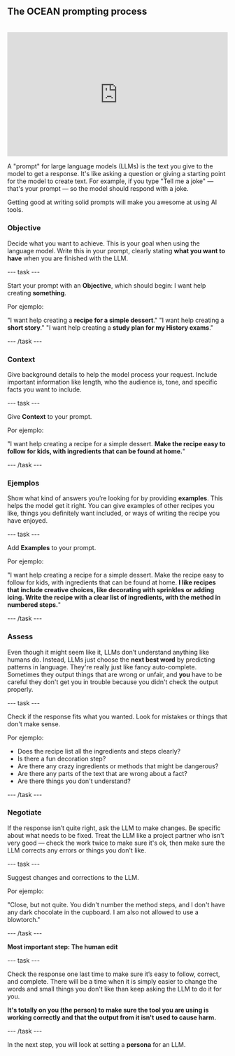 ## The OCEAN prompting process

<html>
<br>
  <div style="position: relative; overflow: hidden; padding-top: 56.25%;">
    <iframe style="position: absolute; top: 0; left: 0; right: 0; width: 100%; height: 100%; border: none;" src="https://www.youtube.com/embed/bRkeVdvYcTU?rel=0&cc_load_policy=1" allowfullscreen allow="accelerometer; autoplay; clipboard-write; encrypted-media; gyroscope; picture-in-picture; web-share">
    </iframe>
  </div>
</html>

A "prompt" for large language models (LLMs) is the text you give to the model to get a response. It's like asking a question or giving a starting point for the model to create text. For example, if you type "Tell me a joke" — that's your prompt — so the model should respond with a joke.

Getting good at writing solid prompts will make you awesome at using AI tools.

### Objective

Decide what you want to achieve. This is your goal when using the language model. Write this in your prompt, clearly stating **what you want to have** when you are finished with the LLM.

\--- task ---

Start your prompt with an **Objective**, which should begin: I want help creating **something**.

Por ejemplo:

"I want help creating a **recipe for a simple dessert**."
"I want help creating a **short story**."
"I want help creating a **study plan for my History exams**."

\--- /task ---

### Context

Give background details to help the model process your request. Include important information like length, who the audience is, tone, and specific facts you want to include.

\--- task ---

Give **Context** to your prompt.

Por ejemplo:

"I want help creating a recipe for a simple dessert. **Make the recipe easy to follow for kids, with ingredients that can be found at home.**"

\--- /task ---

### Ejemplos

Show what kind of answers you’re looking for by providing **examples**. This helps the model get it right. You can give examples of other recipes you like, things you definitely want included, or ways of writing the recipe you have enjoyed.

\--- task ---

Add **Examples** to your prompt.

Por ejemplo:

"I want help creating a recipe for a simple dessert. Make the recipe easy to follow for kids, with ingredients that can be found at home. **I like recipes that include creative choices, like decorating with sprinkles or adding icing. Write the recipe with a clear list of ingredients, with the method in numbered steps.**"

\--- /task ---

### Assess

Even though it might seem like it, LLMs don’t understand anything like humans do. Instead, LLMs just choose the **next best word** by predicting patterns in language. They're really just like fancy auto-complete. Sometimes they output things that are wrong or unfair, and **you** have to be careful they don't get you in trouble because you didn't check the output properly.

\--- task ---

Check if the response fits what you wanted. Look for mistakes or things that don't make sense.

Por ejemplo:

- Does the recipe list all the ingredients and steps clearly?
- Is there a fun decoration step?
- Are there any crazy ingredients or methods that might be dangerous?
- Are there any parts of the text that are wrong about a fact?
- Are there things you don't understand?

\--- /task ---

### Negotiate

If the response isn’t quite right, ask the LLM to make changes. Be specific about what needs to be fixed. Treat the LLM like a project partner who isn't very good — check the work twice to make sure it's ok, then make sure the LLM corrects any errors or things you don't like.

\--- task ---

Suggest changes and corrections to the LLM.

Por ejemplo:

"Close, but not quite. You didn't number the method steps, and I don't have any dark chocolate in the cupboard. I am also not allowed to use a blowtorch."

\--- /task ---

**Most important step: The human edit**

\--- task ---

Check the response one last time to make sure it’s easy to follow, correct, and complete. There will be a time when it is simply easier to change the words and small things you don't like than keep asking the LLM to do it for you.

**It's totally on you (the person) to make sure the tool you are using is working correctly and that the output from it isn't used to cause harm.**

\--- /task ---

In the next step, you will look at setting a **persona** for an LLM.
